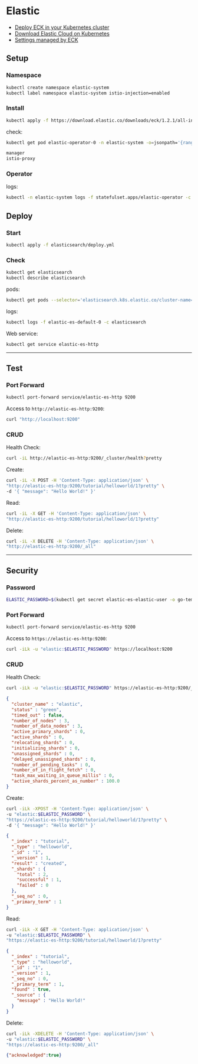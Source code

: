 # Elastic

- [Deploy ECK in your Kubernetes cluster](https://www.elastic.co/guide/en/cloud-on-k8s/current/k8s-deploy-eck.html)
- [Download Elastic Cloud on Kubernetes](https://www.elastic.co/kr/downloads/elastic-cloud-kubernetes)
- [Settings managed by ECK](https://www.elastic.co/guide/en/cloud-on-k8s/current/k8s-reserved-settings.html)

## Setup

### Namespace

```bash
kubectl create namespace elastic-system
kubectl label namespace elastic-system istio-injection=enabled
```

### Install

```bash
kubectl apply -f https://download.elastic.co/downloads/eck/1.2.1/all-in-one.yaml
```

check:

```bash
kubectl get pod elastic-operator-0 -n elastic-system -o=jsonpath='{range .spec.containers[*]}{.name}{"\n"}'

manager
istio-proxy
```

### Operator

logs:

```bash
kubectl -n elastic-system logs -f statefulset.apps/elastic-operator -c manager
```

## Deploy

### Start

```bash
kubectl apply -f elasticsearch/deploy.yml
```

### Check

```bash
kubectl get elasticsearch
kubectl describe elasticsearch
```

pods:

```bash
kubectl get pods --selector='elasticsearch.k8s.elastic.co/cluster-name=elastic'
```

logs:

```bash
kubectl logs -f elastic-es-default-0 -c elasticsearch
```

Web service:

```bash
kubectl get service elastic-es-http
```

---

## Test

### Port Forward

```bash
kubectl port-forward service/elastic-es-http 9200
```

Access to `http://elastic-es-http:9200`:

```bash
curl "http://localhost:9200"
```

### CRUD

Health Check:

```bash
curl -iL http://elastic-es-http:9200/_cluster/health?pretty
```

Create:

```bash
curl -iL -X POST -H 'Content-Type: application/json' \
"http://elastic-es-http:9200/tutorial/helloworld/1?pretty" \
-d '{ "message": "Hello World!" }'
```

Read:

```bash
curl -iL -X GET -H 'Content-Type: application/json' \
"http://elastic-es-http:9200/tutorial/helloworld/1?pretty"
```

Delete:

```bash
curl -iL -X DELETE -H 'Content-Type: application/json' \
"http://elastic-es-http:9200/_all"
```

---

## Security

### Password

```bash
ELASTIC_PASSWORD=$(kubectl get secret elastic-es-elastic-user -o go-template='{{.data.elastic | base64decode}}')
```

### Port Forward

```bash
kubectl port-forward service/elastic-es-http 9200
```

Access to `https://elastic-es-http:9200`:

```bash
curl -iLk -u "elastic:$ELASTIC_PASSWORD" https://localhost:9200
```

### CRUD

Health Check:

```bash
curl -iLk -u "elastic:$ELASTIC_PASSWORD" https://elastic-es-http:9200/_cluster/health?pretty
```

```json
{
  "cluster_name" : "elastic",
  "status" : "green",
  "timed_out" : false,
  "number_of_nodes" : 3,
  "number_of_data_nodes" : 3,
  "active_primary_shards" : 0,
  "active_shards" : 0,
  "relocating_shards" : 0,
  "initializing_shards" : 0,
  "unassigned_shards" : 0,
  "delayed_unassigned_shards" : 0,
  "number_of_pending_tasks" : 0,
  "number_of_in_flight_fetch" : 0,
  "task_max_waiting_in_queue_millis" : 0,
  "active_shards_percent_as_number" : 100.0
}
```

Create:

```bash
curl -iLk -XPOST -H 'Content-Type: application/json' \
-u "elastic:$ELASTIC_PASSWORD" \
"https://elastic-es-http:9200/tutorial/helloworld/1?pretty" \
-d '{ "message": "Hello World!" }'
```

```json
{
  "_index" : "tutorial",
  "_type" : "helloworld",
  "_id" : "1",
  "_version" : 1,
  "result" : "created",
  "_shards" : {
    "total" : 2,
    "successful" : 1,
    "failed" : 0
  },
  "_seq_no" : 0,
  "_primary_term" : 1
}
```

Read:

```bash
curl -iLk -X GET -H 'Content-Type: application/json' \
-u "elastic:$ELASTIC_PASSWORD" \
"https://elastic-es-http:9200/tutorial/helloworld/1?pretty"
```

```json
{
  "_index" : "tutorial",
  "_type" : "helloworld",
  "_id" : "1",
  "_version" : 1,
  "_seq_no" : 0,
  "_primary_term" : 1,
  "found" : true,
  "_source" : {
    "message" : "Hello World!"
  }
}
```

Delete:

```bash
curl -iLk -XDELETE -H 'Content-Type: application/json' \
-u "elastic:$ELASTIC_PASSWORD" \
"https://elastic-es-http:9200/_all"
```

```json
{"acknowledged":true}
```
